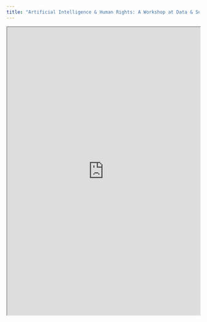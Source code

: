 ```yaml
---
title: "Artificial Intelligence & Human Rights: A Workshop at Data & Society"
---
```




<iframe height="750" width="100%" src="https://ewelton.github.io/ktest/wiki.html#Artificial%20Intelligence%20&%20Human%20Rights:%20A%20Workshop%20at%20Data%20&%20Society"></iframe>
